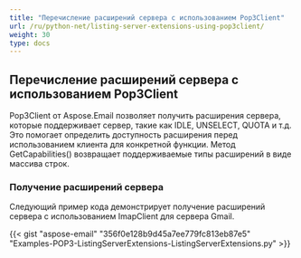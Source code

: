 ```yaml
---
title: "Перечисление расширений сервера с использованием Pop3Client"
url: /ru/python-net/listing-server-extensions-using-pop3client/
weight: 30
type: docs
---
```


## **Перечисление расширений сервера с использованием Pop3Client**
Pop3Client от Aspose.Email позволяет получить расширения сервера, которые поддерживает сервер, такие как IDLE, UNSELECT, QUOTA и т.д. Это помогает определить доступность расширения перед использованием клиента для конкретной функции. Метод GetCapabilities() возвращает поддерживаемые типы расширений в виде массива строк.
### **Получение расширений сервера**
Следующий пример кода демонстрирует получение расширений сервера с использованием ImapClient для сервера Gmail.



{{< gist "aspose-email" "356f0e128b9d45a7ee779fc813eb87e5" "Examples-POP3-ListingServerExtensions-ListingServerExtensions.py" >}}